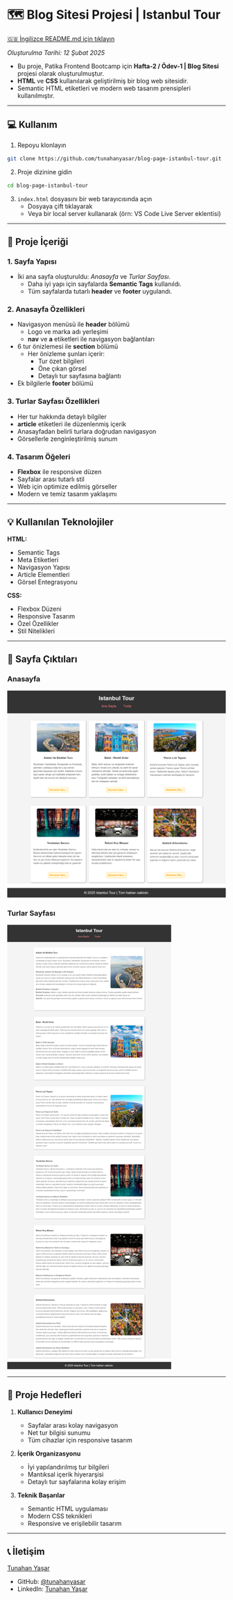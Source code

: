 # :world_map: Blog Sitesi Projesi | Istanbul Tour

[🇬🇧 İngilizce README.md için tıklayın](./README.md)

*Oluşturulma Tarihi: 12 Şubat 2025*

* Bu proje, Patika Frontend Bootcamp için **Hafta-2 / Ödev-1 | Blog Sitesi** projesi olarak oluşturulmuştur.
* **HTML** ve **CSS** kullanılarak geliştirilmiş bir blog web sitesidir.
* Semantic HTML etiketleri ve modern web tasarım prensipleri kullanılmıştır.

---

## :computer: Kullanım

1. Repoyu klonlayın
```bash
git clone https://github.com/tunahanyasar/blog-page-istanbul-tour.git
```

2. Proje dizinine gidin
```bash
cd blog-page-istanbul-tour
```

3. `index.html` dosyasını bir web tarayıcısında açın
   - Dosyaya çift tıklayarak
   - Veya bir local server kullanarak (örn: VS Code Live Server eklentisi)

---

## 📜 Proje İçeriği

### 1. Sayfa Yapısı
- İki ana sayfa oluşturuldu: *Anasayfa* ve *Turlar Sayfası*.
  - Daha iyi yapı için sayfalarda **Semantic Tags** kullanıldı.
  - Tüm sayfalarda tutarlı **header** ve **footer** uygulandı.

### 2. Anasayfa Özellikleri
- Navigasyon menüsü ile **header** bölümü
  - Logo ve marka adı yerleşimi
  - **nav** ve **a** etiketleri ile navigasyon bağlantıları
- 6 tur önizlemesi ile **section** bölümü
  - Her önizleme şunları içerir:
    - Tur özet bilgileri
    - Öne çıkan görsel
    - Detaylı tur sayfasına bağlantı
- Ek bilgilerle **footer** bölümü

### 3. Turlar Sayfası Özellikleri
- Her tur hakkında detaylı bilgiler
- **article** etiketleri ile düzenlenmiş içerik
- Anasayfadan belirli turlara doğrudan navigasyon
- Görsellerle zenginleştirilmiş sunum

### 4. Tasarım Öğeleri
- **Flexbox** ile responsive düzen
- Sayfalar arası tutarlı stil
- Web için optimize edilmiş görseller
- Modern ve temiz tasarım yaklaşımı

---

## 💡 Kullanılan Teknolojiler

**HTML:**
* Semantic Tags
* Meta Etiketleri
* Navigasyon Yapısı
* Article Elementleri
* Görsel Entegrasyonu

**CSS:**
* Flexbox Düzeni
* Responsive Tasarım
* Özel Özellikler
* Stil Nitelikleri

---

## 📸 Sayfa Çıktıları

### Anasayfa
![Homepage](./img-page/homepage.png)

### Turlar Sayfası
![Post](./img-page/post-page.png)

---

## 🎯 Proje Hedefleri

1. **Kullanıcı Deneyimi**
   - Sayfalar arası kolay navigasyon
   - Net tur bilgisi sunumu
   - Tüm cihazlar için responsive tasarım

2. **İçerik Organizasyonu**
   - İyi yapılandırılmış tur bilgileri
   - Mantıksal içerik hiyerarşisi
   - Detaylı tur sayfalarına kolay erişim

3. **Teknik Başarılar**
   - Semantic HTML uygulaması
   - Modern CSS teknikleri
   - Responsive ve erişilebilir tasarım

---

## 📞 İletişim

[Tunahan Yaşar](https://github.com/tunahanyasar)

* GitHub: [@tunahanyasar](https://github.com/tunahanyasar)
* LinkedIn: [Tunahan Yaşar](https://www.linkedin.com/in/tunahan-yasar/) 